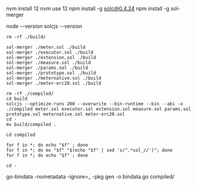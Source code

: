 nvm install 12
nvm use 12
npm install -g solc@0.4.24
npm install -g sol-merger

node --version
solcjs --version

```
rm -rf ./build/

sol-merger ./meter.sol ./build
sol-merger ./executor.sol ./build
sol-merger ./extension.sol ./build
sol-merger ./measure.sol ./build
sol-merger ./params.sol ./build
sol-merger ./prototype.sol ./build
sol-merger ./meternative.sol ./build
sol-merger ./meter-erc20.sol ./build
```

```
rm -rf ./compiled/
cd build
solcjs --optimize-runs 200 --overwrite --bin-runtime --bin --abi -o ./compiled meter.sol executor.sol extension.sol measure.sol params.sol prototype.sol meternative.sol meter-erc20.sol
cd -
mv build/compiled .
```

```
cd compiled

for f in *; do echo "$f" ; done
for f in *; do mv "$f" "$(echo "$f" | sed 's/^.*sol_//')"; done
for f in *; do echo "$f" ; done

cd -
```

go-bindata -nometadata -ignore=_ -pkg gen -o bindata.go compiled/
